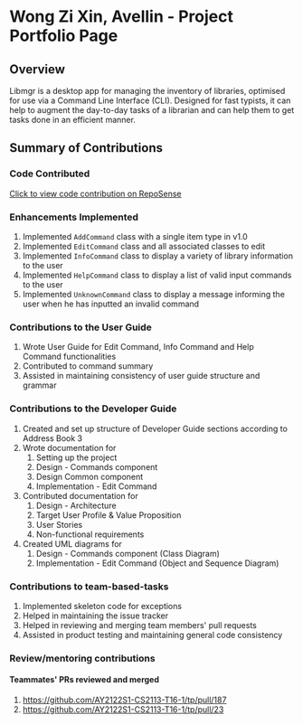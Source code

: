 # Wong Zi Xin, Avellin - Project Portfolio Page

## Overview

Libmgr is a desktop app for managing the inventory of libraries, optimised for use via a Command Line Interface (CLI).
Designed for fast typists, it can help to augment the day-to-day tasks of a librarian and can help them to get tasks done in an efficient manner.

## Summary of Contributions

### Code Contributed

[Click to view code contribution on RepoSense](https://nus-cs2113-ay2122s1.github.io/tp-dashboard/?search=t16&sort=groupTitle&sortWithin=title&timeframe=commit&mergegroup=&groupSelect=groupByRepos&breakdown=true&checkedFileTypes=docs~functional-code~test-code~other&since=2021-09-25&tabOpen=true&tabType=authorship&tabAuthor=avellinwong01&tabRepo=AY2122S1-CS2113-T16-1%2Ftp%5Bmaster%5D&authorshipIsMergeGroup=false&authorshipFileTypes=docs~functional-code~test-code&authorshipIsBinaryFileTypeChecked=false)

### Enhancements Implemented

1. Implemented `AddCommand` class with a single item type in v1.0
2. Implemented `EditCommand` class and all associated classes to edit 
3. Implemented `InfoCommand` class to display a variety of library information to the user
4. Implemented `HelpCommand` class to display a list of valid input commands to the user 
5. Implemented `UnknownCommand` class to display a message informing the user when he has inputted an invalid command

### Contributions to the User Guide

1. Wrote User Guide for Edit Command, Info Command and Help Command functionalities 
2. Contributed to command summary 
3. Assisted in maintaining consistency of user guide structure and grammar 

### Contributions to the Developer Guide

1. Created and set up structure of Developer Guide sections according to Address Book 3 
2. Wrote documentation for
   1. Setting up the project
   2. Design - Commands component
   3. Design Common component 
   4. Implementation - Edit Command
3. Contributed documentation for 
   1. Design - Architecture
   2. Target User Profile & Value Proposition
   3. User Stories
   4. Non-functional requirements
4. Created UML diagrams for
    1. Design - Commands component (Class Diagram)
    2. Implementation - Edit Command (Object and Sequence Diagram)

### Contributions to team-based-tasks

1. Implemented skeleton code for exceptions 
2. Helped in maintaining the issue tracker
3. Helped in reviewing and merging team members' pull requests
4. Assisted in product testing and maintaining general code consistency

### Review/mentoring contributions
#### Teammates' PRs reviewed and merged
1. https://github.com/AY2122S1-CS2113-T16-1/tp/pull/187
2. https://github.com/AY2122S1-CS2113-T16-1/tp/pull/23